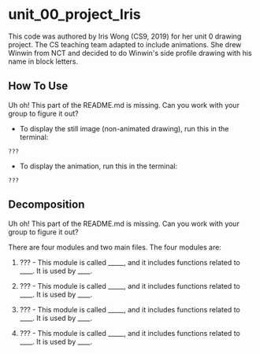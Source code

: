 # unit_00_project_Iris

This code was authored by Iris Wong (CS9, 2019) for her unit 0 drawing project. The CS teaching team adapted to include animations. She drew Winwin from NCT and decided to do Winwin's side profile drawing with his name in block letters.

## How To Use
Uh oh! This part of the README.md is missing. Can you work with your group to figure it out?
- To display the still image (non-animated drawing), run this in the terminal:
```
???
```

- To display the animation, run this in the terminal:
```
???
```

## Decomposition
Uh oh! This part of the README.md is missing. Can you work with your group to figure it out?

There are four modules and two main files. The four modules are:

1. ??? - This module is called _____, and it includes functions related to ____. It is used by ____.

2. ??? - This module is called _____, and it includes functions related to ____. It is used by ____.

3. ??? - This module is called _____, and it includes functions related to ____. It is used by ____.

4. ??? - This module is called _____, and it includes functions related to ____. It is used by ____.
